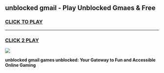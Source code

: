 
## unblocked gmail - Play Unblocked Gmaes & Free
<h3>
<a href="https://news.freeplayer.one?title=unblocked_gmail&ref=16F">CLICK TO PLAY</a></h3>
<hr>

<h3>
<a href="https://news.freeplayer.one?title=unblocked_gmail&ref=16F">CLICK 2 PLAY</a>
  
</h3>

<a href="https://news.freeplayer.one?title=unblocked_gmail&ref=16F/"><img src="https://clearcache.store/games.png"></a>


**unblocked gmail games unblocked: Your Gateway to Fun and Accessible Online Gaming**
